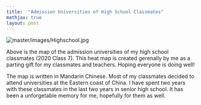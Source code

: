 ```yaml
---
title:  "Admission Universities of High School Classmates"
mathjax: true
layout: post
---
```


![master/images/Highschool.jpg](https://zehuiyin.github.io/images/Highschool.jpg)

Above is the map of the admission universities of my high school classmates (2020 Class 7). This heat map is created gerenally by me as a parting gift for my classmates and teachers. Hoping everyone is doing well!<!-- readmore -->

The map is written in Mandarin Chinese. Most of my classmates decided to attend universities at the Eastern coast of China. I have spent two years with these classmates in the last two years in senior high school. It has been a unforgetable memory for me, hopefully for them as well.
